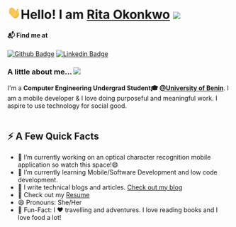 <h1> <img src="https://raw.githubusercontent.com/ABSphreak/ABSphreak/master/gifs/Hi.gif" width="30px">Hello! I am <a href="https://github.com/Rita-Okonkwo">Rita Okonkwo</a> <img src="https://emojis.slackmojis.com/emojis/images/1531849430/4246/blob-sunglasses.gif?1531849430" width="30px"></h1>
</h1>

#### 📬 Find me at
[![Github Badge](http://img.shields.io/badge/-Github-black?style=flat-square&logo=github&link=https://github.com/Rita-Okonkwo)](https://github.com/Rita-Okonkwo) 
[![Linkedin Badge](https://img.shields.io/badge/-LinkedIn-blue?style=flat-square&logo=Linkedin&logoColor=white&link=https://www.linkedin.com/in/rita-okonkwo/)](https://www.linkedin.com/in/rita-okonkwo/)


### A little about me...  <img src="https://media.giphy.com/media/IcdIKJQbS7T9yNg0su/giphy.gif" width="50"> 
I'm a **Computer Engineering Undergrad Student🎓 [@University of Benin](https://www.uniben.edu/)**. I am a mobile developer & I love doing purposeful and meaningful work. I aspire to use technology for social good.<br/><br/>


## ⚡️ A Few Quick Facts

- 🔭 I’m currently working on an optical character recognition mobile application so watch this space!😄
- 🌱 I’m currently learning Mobile/Software Development and low code development.
- 📝 I write technical blogs and articles. [Check out my blog](https://medium.com/@ritaokonkwo6)
- 📙 Check out my [Resume](https://drive.google.com/file/d/1JKcivQngMH6jTanXDlpHOJvCRhXsqg9k/view?usp=sharing)
- 😄 Pronouns: She/Her
- 🎉 Fun-Fact: I ❤️ travelling and adventures. I love reading books and I love food a lot!


